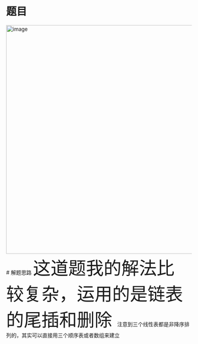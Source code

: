 # 题目
<img width="619" alt="image" src="https://user-images.githubusercontent.com/96159597/169768674-239cc39e-d629-4bd3-bba7-58dcc90b633d.png">
#   解题思路
<font size=7>这道题我的解法比较复杂，运用的是链表的尾插和删除       </font>        
注意到三个线性表都是非降序排列的，其实可以直接用三个顺序表或者数组来建立


